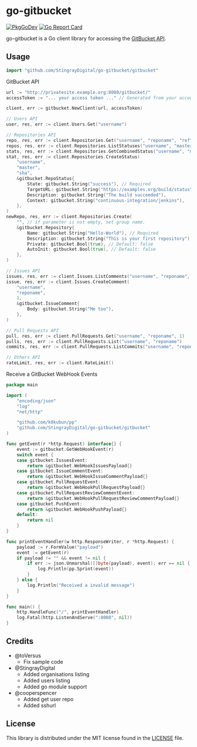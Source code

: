 # go-gitbucket

[![PkgGoDev](https://pkg.go.dev/badge/github.com/shiena/go-gitbucket/gitbucket)](https://pkg.go.dev/github.com/shiena/go-gitbucket/gitbucket)
[![Go Report Card](https://goreportcard.com/badge/github.com/shiena/go-gitbucket)](https://goreportcard.com/report/github.com/shiena/go-gitbucket)

go-gitbucket is a Go client library for accessing the [GitBucket API](https://github.com/takezoe/gitbucket/wiki/API-WebHook).

## Usage

```go
import "github.com/StingrayDigital/go-gitbucket/gitbucket"
```

GitBucket API

```go
url := "http://privatesite.example.org:8080/gitbucket/"
accessToken := "... your access token ..." // Generated from your account settings

client, err := gitbucket.NewClient(url, accessToken)

// Users API
user, res, err := client.Users.Get("username")

// Repositories API
repo, res, err := client.Repositories.Get("username", "reponame", "ref")
repos, res, err := client.Repositories.ListStatuses("username", "master", "ref")
stats, res, err := client.Repositories.GetCombinedStatus("username", "master", "ref")
stat, res, err := client.Repositories.CreateStatus(
	"username",
	"master",
	"sha",
	&gitbucket.RepoStatus{
		State: gitbucket.String("success"), // Required
		TargetURL: gitbucket.String("https://examples.org/build/status"),
		Description: gitbucket.String("The build succeeded"),
		Context: gitbucket.String("continuous-integration/jenkins"),
	},
)
newRepo, res, err := client.Repositories.Create(
	"", // if parameter is not empty, set group name.
	&gitbucket.Repository{
		Name: gitbucket.String("Hello-World"), // Required
		Description: gitbucket.String("This is your first repository"),
		Private: gitbucket.Bool(true), // Default: false
		AutoInit: gitbucket.Bool(true), // Default: false
	},
)

// Issues API
issues, res, err := client.Issues.ListComments("username", "reponame", 1)
issue, res, err := client.Issues.CreateComment(
	"username",
	"reponame",
	1,
	&gitbucket.IssueComment{
		Body: gitbucket.String("Me too"),
	},
)

// Pull Requests API
pull, res, err := client.PullRequests.Get("username", "reponame", 1)
pulls, res, err := client.PullRequests.List("username", "reponame")
commits, res, err := client.PullRequests.ListCommits("username", "reponame", 1)

// Others API
rateLimit, res, err := client.RateLimit()
```

Receive a GitBucket WebHook Events

```go
package main

import (
	"encoding/json"
	"log"
	"net/http"

	"github.com/k0kubun/pp"
	"github.com/StingrayDigital/go-gitbucket/gitbucket"
)

func getEvent(r *http.Request) interface{} {
	event := gitbucket.GetWebHookEvent(r)
	switch event {
	case gitbucket.IssuesEvent:
		return &gitbucket.WebHookIssuesPayload{}
	case gitbucket.IssueCommentEvent:
		return &gitbucket.WebHookIssueCommentPayload{}
	case gitbucket.PullRequestEvent:
		return &gitbucket.WebHookPullRequestPayload{}
	case gitbucket.PullRequestReviewCommentEvent:
		return &gitbucket.WebHookPullRequestReviewCommentPayload{}
	case gitbucket.PushEvent:
		return &gitbucket.WebHookPushPayload{}
	default:
		return nil
	}
}

func printEventHandler(w http.ResponseWriter, r *http.Request) {
	payload := r.FormValue("payload")
	event := getEvent(r)
	if payload != "" && event != nil {
		if err := json.Unmarshal([]byte(payload), event); err == nil {
			log.Println(pp.Sprint(event))
		}
	} else {
		log.Println("Received a invalid message")
	}
}

func main() {
	http.HandleFunc("/", printEventHandler)
	log.Fatal(http.ListenAndServe(":8000", nil))
}
```

## Credits

- @toVersus
    - Fix sample code
- @StingrayDigital
    - Added organisations listing
    - Added users listing
    - Added go module support
- @cooperspencer
    - Added get user repo
	- Added sshurl

## License

This library is distributed under the MIT license found in the [LICENSE](./LICENSE)
file.

